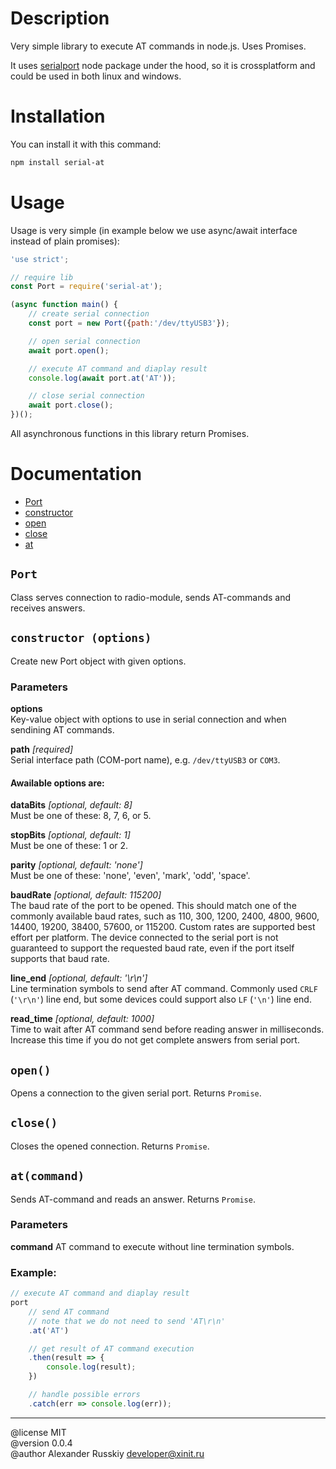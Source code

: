 # Description

Very simple library to execute AT commands in node.js. Uses Promises.

It uses [serialport](https://www.npmjs.com/package/serialport) node package under the hood, so it is crossplatform and could be used in both linux and windows.

# Installation

You can install it with this command:
```bash
npm install serial-at
```


# Usage

Usage is very simple (in example below we use async/await interface instead of plain promises):

```JavaScript
'use strict';

// require lib
const Port = require('serial-at');

(async function main() {
    // create serial connection
    const port = new Port({path:'/dev/ttyUSB3'});

    // open serial connection
    await port.open();

    // execute AT command and diaplay result
    console.log(await port.at('AT'));

    // close serial connection
    await port.close();
})();
```

All asynchronous functions in this library return Promises.


# Documentation
- [Port](#port)
- [constructor](#constructor-name--options)
- [open](#open)
- [close](#close)
- [at](#atcommand)

## `Port`
Class serves connection to radio-module, sends AT-commands and receives answers.

## `constructor (options)`
Create new Port object with given options.

### Parameters

**options**<br>
Key-value object with options to use in serial connection and when sendining AT commands.

**path** *[required]*<br>
Serial interface path (COM-port name), e.g. `/dev/ttyUSB3` or `COM3`.

#### Awailable options are:

**dataBits** *[optional, default: 8]*<br>
Must be one of these: 8, 7, 6, or 5.

**stopBits** *[optional, default: 1]*<br>
Must be one of these: 1 or 2.

**parity** *[optional, default: 'none']*<br>
Must be one of these: 'none', 'even', 'mark', 'odd', 'space'.

**baudRate** *[optional, default: 115200]*<br>
The baud rate of the port to be opened. This should match one of the commonly available baud rates, such as 110, 300, 1200, 2400, 4800, 9600, 14400, 19200, 38400, 57600, or 115200. Custom rates are supported best effort per platform. The device connected to the serial port is not guaranteed to support the requested baud rate, even if the port itself supports that baud rate.

**line_end** *[optional, default: '\r\n']*<br>
Line termination symbols to send after AT command. Commonly used `CRLF` (`'\r\n'`) line end, but some devices could support also `LF` (`'\n'`) line end.

**read_time** *[optional, default: 1000]*<br>
Time to wait after AT command send before reading answer in milliseconds. Increase this time if you do not get complete answers from serial port.


## `open()`
Opens a connection to the given serial port. Returns `Promise`.


## `close()`
Closes the opened connection. Returns `Promise`.


## `at(command)`
Sends AT-command and reads an answer. Returns `Promise`.

### Parameters
**command**
AT command to execute without line termination symbols.

### Example:
```JavaScript
// execute AT command and diaplay result
port
    // send AT command
    // note that we do not need to send 'AT\r\n'
    .at('AT')

    // get result of AT command execution
    .then(result => {
        console.log(result);
    })

    // handle possible errors
    .catch(err => console.log(err));
```

***

@license MIT \
@version 0.0.4 \
@author Alexander Russkiy <developer@xinit.ru>
